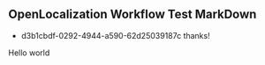 ## OpenLocalization Workflow Test MarkDown
* d3b1cbdf-0292-4944-a590-62d25039187c 
thanks!

Hello world